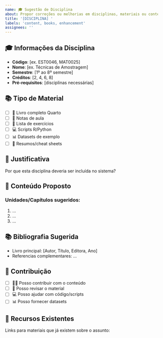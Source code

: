 ```yaml
---
name: 🎓 Sugestão de Disciplina
about: Propor correções ou melhorias em disciplinas, materiais ou conteúdos acadêmicos
title: '[DISCIPLINA] '
labels: 'content, books, enhancement'
assignees: ''
---
```


## 🎓 Informações da Disciplina
- **Código**: [ex. EST0046, MAT0025]
- **Nome**: [ex. Técnicas de Amostragem]
- **Semestre**: [1º ao 8º semestre]
- **Créditos**: [2, 4, 6, 8]
- **Pré-requisitos**: [disciplinas necessárias]

## 📚 Tipo de Material
- [ ] 📖 Livro completo Quarto
- [ ] 📝 Notas de aula
- [ ] 🧮 Lista de exercícios
- [ ] 💻 Scripts R/Python
- [ ] 📊 Datasets de exemplo
- [ ] 🎯 Resumos/cheat sheets

## 🎯 Justificativa
Por que esta disciplina deveria ser incluída no sistema?

## 📖 Conteúdo Proposto
### Unidades/Capítulos sugeridos:
1. ...
2. ...
3. ...

## 📚 Bibliografia Sugerida
- Livro principal: [Autor, Título, Editora, Ano]
- Referencias complementares: ...

## 🤝 Contribuição
- [ ] 👨‍🎓 Posso contribuir com o conteúdo
- [ ] 📝 Posso revisar o material
- [ ] 💻 Posso ajudar com código/scripts
- [ ] 📊 Posso fornecer datasets

## 🔗 Recursos Existentes
Links para materiais que já existem sobre o assunto:
